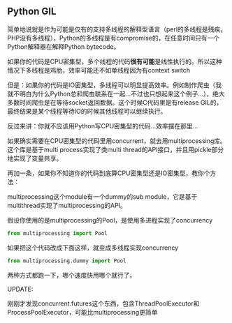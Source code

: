 ## Python GIL

简单地说就是作为可能是仅有的支持多线程的解释型语言（perl的多线程是残疾，PHP没有多线程），Python的多线程是有compromise的，在任意时间只有一个Python解释器在解释Python bytecode。

如果你的代码是CPU密集型，多个线程的代码**很有可能**是线性执行的。所以这种情况下多线程是鸡肋，效率可能还不如单线程因为有context switch

但是：如果你的代码是IO密集型，多线程可以明显提高效率。例如制作爬虫（我就不明白为什么Python总和爬虫联系在一起…不过也只想起来这个例子…），绝大多数时间爬虫是在等待socket返回数据。这个时候C代码里是有release GIL的，最终结果是某个线程等待IO的时候其他线程可以继续执行。

反过来讲：你就不应该用Python写CPU密集型的代码…效率摆在那里…

如果确实需要在CPU密集型的代码里用concurrent，就去用multiprocessing库。这个库是基于multi process实现了类multi thread的API接口，并且用pickle部分地实现了变量共享。

再加一条，如果你不知道你的代码到底算CPU密集型还是IO密集型，教你个方法：

multiprocessing这个module有一个dummy的sub module，它是基于multithread实现了multiprocessing的API。

假设你使用的是multiprocessing的Pool，是使用多进程实现了concurrency

```python
from multiprocessing import Pool
```

如果把这个代码改成下面这样，就变成多线程实现concurrency

```python
from multiprocessing.dummy import Pool
```

两种方式都跑一下，哪个速度快用哪个就行了。



UPDATE:

刚刚才发现concurrent.futures这个东西，包含ThreadPoolExecutor和ProcessPoolExecutor，可能比multiprocessing更简单